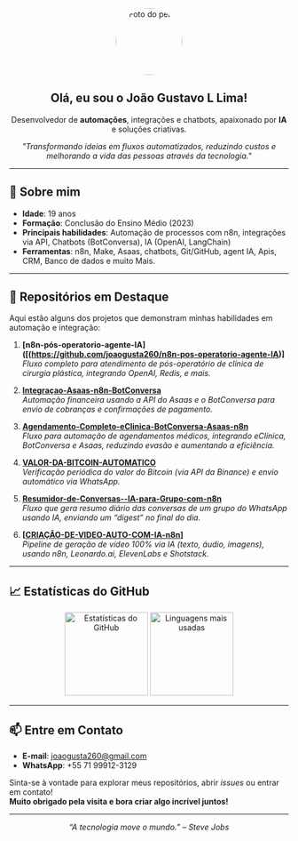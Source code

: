 <!-- 
    README de exemplo para o perfil GitHub de "joaogusta260".
    Para ativar este README no seu perfil, crie um repositório com o mesmo nome do seu usuário:
    joaogusta260/joaogusta260
    E coloque este arquivo como README.md na raiz.
-->

<div align="center">
  <img src="https://github.com/joaogusta260.png" width="120" style="border-radius: 50%;" alt="Foto do perfil" />
  <h2>Olá, eu sou o João Gustavo L Lima!</h2>
  <p>
    Desenvolvedor de <strong>automações</strong>, integrações e chatbots, 
    apaixonado por <strong>IA</strong> e soluções criativas.
  </p>
  <p>
    <em>
      "Transformando ideias em fluxos automatizados, reduzindo custos e melhorando a vida das pessoas através da tecnologia."
    </em>
  </p>
</div>

---

## 🚀 Sobre mim
- **Idade**: 19 anos  
- **Formação**: Conclusão do Ensino Médio (2023)  
- **Principais habilidades**: Automação de processos com n8n, integrações via API, Chatbots (BotConversa), IA (OpenAI, LangChain)  
- **Ferramentas**: n8n, Make, Asaas, chatbots, Git/GitHub, agent IA, Apis, CRM, Banco de dados e muito Mais.

---

## 🌟 Repositórios em Destaque
Aqui estão alguns dos projetos que demonstram minhas habilidades em automação e integração:

1. **[n8n-pós-operatorio-agente-IA]([(https://github.com/joaogusta260/n8n-pos-operatorio-agente-IA)]**  
   _Fluxo completo para atendimento de pós-operatório de clínica de cirurgia plástica, integrando OpenAI, Redis, e mais._

2. **[Integraçao-Asaas-n8n-BotConversa](https://github.com/joaogusta260/Integracao-Asaas-n8n-BotConversa)**  
   _Automação financeira usando a API do Asaas e o BotConversa para envio de cobranças e confirmações de pagamento._

3. **[Agendamento-Completo-eClinica-BotConversa-Asaas-n8n](https://github.com/joaogusta260/Agendamento-Completo-eClinica-BotConversa-Asaas-n8n)**  
   _Fluxo para automação de agendamentos médicos, integrando eClínica, BotConversa e Asaas, reduzindo evasão e aumentando a eficiência._

4. **[VALOR-DA-BITCOIN-AUTOMATICO](https://github.com/joaogusta260/VALOR-DA-BITCOIN-AUTOMATICO)**  
   _Verificação periódica do valor do Bitcoin (via API da Binance) e envio automático via WhatsApp._

5. **[Resumidor-de-Conversas--IA-para-Grupo-com-n8n](https://github.com/joaogusta260/Resumidor-de-Conversas-Diarias-no-Grupo-com-IA)**  
   _Fluxo que gera resumo diário das conversas de um grupo do WhatsApp usando IA, enviando um “digest” no final do dia._

6. **[[CRIAÇÃO-DE-VIDEO-AUTO-COM-IA-n8n](https://github.com/joaogusta260/CRIACAO-DE-VIDEO-AUTO-COM-IA-N8N)]**  
   _Pipeline de geração de vídeo 100% via IA (texto, áudio, imagens), usando n8n, Leonardo.ai, ElevenLabs e Shotstack._

---

## 📈 Estatísticas do GitHub
<div align="center">
  <img src="https://github-readme-stats.vercel.app/api?username=joaogusta260&show_icons=true&theme=radical" alt="Estatísticas do GitHub" height="150"/>
  <img src="https://github-readme-stats.vercel.app/api/top-langs/?username=joaogusta260&layout=compact&theme=radical" alt="Linguagens mais usadas" height="150"/>
</div>

---

## 📫 Entre em Contato
- **E-mail**: [joaogusta260@gmail.com](mailto:joaogusta260@gmail.com)
- **WhatsApp**: +55 71 99912-3129

Sinta-se à vontade para explorar meus repositórios, abrir _issues_ ou entrar em contato!  
**Muito obrigado pela visita e bora criar algo incrível juntos!** 

---
<p align="center">
  <em>“A tecnologia move o mundo.” – Steve Jobs</em>
</p>
